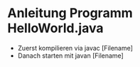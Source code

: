 # Anleitung Programm HelloWorld.java

* Zuerst kompilieren via javac [Filename]
* Danach starten mit javan [Filename]